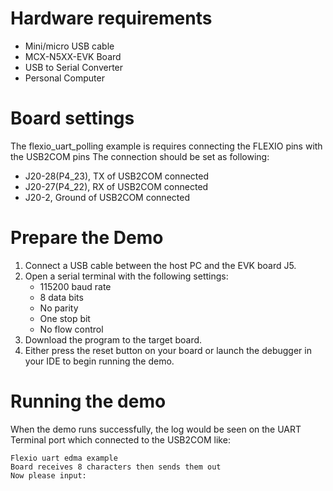 Hardware requirements
=====================
- Mini/micro USB cable
- MCX-N5XX-EVK Board
- USB to Serial Converter
- Personal Computer

Board settings
============
The flexio_uart_polling example is requires connecting the FLEXIO pins with the USB2COM pins
The connection should be set as following:
- J20-28(P4_23), TX of USB2COM connected
- J20-27(P4_22), RX of USB2COM connected
- J20-2, Ground of USB2COM connected

Prepare the Demo
================
1.  Connect a USB cable between the host PC and the EVK board J5.
2.  Open a serial terminal with the following settings:
    - 115200 baud rate
    - 8 data bits
    - No parity
    - One stop bit
    - No flow control
3.  Download the program to the target board.
4.  Either press the reset button on your board or launch the debugger in your IDE to begin running the demo.

Running the demo
================
When the demo runs successfully, the log would be seen on the UART Terminal port which connected to the USB2COM like:
~~~~~~~~~~~~~~~~~~~~~~~~~~~~~~~~~~~
Flexio uart edma example
Board receives 8 characters then sends them out
Now please input:
~~~~~~~~~~~~~~~~~~~~~~~~~~~~~~~~~~~
